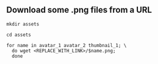## Download some .png files from a URL
```shell
mkdir assets

cd assets

for name in avatar_1 avatar_2 thumbnail_1; \
  do wget <REPLACE_WITH_LINK>/$name.png;
  done
```
